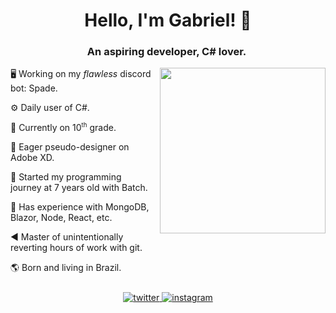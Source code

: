# <div align="center">Hello, I'm Gabriel! 👋</div>
### <div align="center">An aspiring developer, C# lover.&nbsp;</div>

<img align="right" src="https://spotify-github-profile.vercel.app/api/view?uid=oubhvljhzyudfbxyx20opzxhq&cover_image=true&theme=default" width="265" style="margin-left: 10px;"/>

 🖥️ Working on my _flawless_ discord bot: Spade.
 
 ⚙️ Daily user of C#.

 🎒 Currently on 10<sup><small>th</small></sup> grade.

 🎨 Eager pseudo-designer on Adobe XD.

 📃 Started my programming journey at 7 years old with Batch.

 🧪 Has experience with MongoDB, Blazor, Node, React, etc.

 ◀️ Master of unintentionally reverting hours of work with git.

 🌎 Born and living in Brazil.
 
<div align="center" style="margin-top:25px;">
	<!--
	<a href="https://github.com/gspalato">
		<img src=https://img.shields.io/badge/github-%2324292e.svg?&style=for-the-badge&logo=github&logoColor=white alt=github style="margin-bottom: 5px;" />
	</a>
	-->
	<a href="https://twitter.com/gspalato">
		<img src=https://img.shields.io/badge/twitter-%2300acee.svg?&style=for-the-badge&logo=twitter&logoColor=white alt=twitter style="margin-bottom: 5px;" />
	</a>
	<a href="https://www.instagram.com/gabriel.spalato">
		<img src=https://img.shields.io/badge/instagram-%23000000.svg?&style=for-the-badge&logo=instagram&logoColor=white alt=instagram style="margin-bottom: 5px;" />
	</a>
</div>

<!--
	wow, you're trying to steal me or are you an easter egg hunter?
-->
